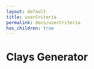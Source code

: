 ```yaml
---
layout: default
title: userCriteria
permalink: docs/userCriteria
has_children: true
---
```



# Clays Generator

